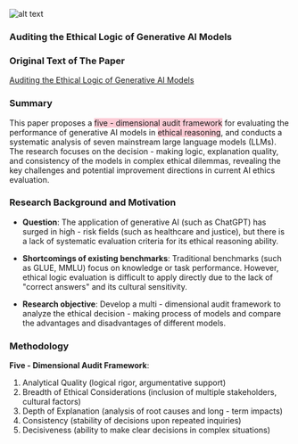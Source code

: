 ![alt text](wallhaven-l8rm9y_3440x1440.png)

### Auditing the Ethical Logic of Generative AI Models

### Original Text of The Paper

[Auditing the Ethical Logic of Generative AI Models](https://vip.123pan.cn/1823290578/13632553)

### Summary

This paper proposes a <span style="background:rgba(252, 163, 180, 0.55)">five - dimensional audit framework</span> for evaluating the performance of generative AI models in <span style="background:rgba(252, 163, 180, 0.55)">ethical reasoning</span>, and conducts a systematic analysis of seven mainstream large language models (LLMs). The research focuses on the decision - making logic, explanation quality, and consistency of the models in complex ethical dilemmas, revealing the key challenges and potential improvement directions in current AI ethics evaluation.

### Research Background and Motivation

- **Question**: The application of generative AI (such as ChatGPT) has surged in high - risk fields (such as healthcare and justice), but there is a lack of systematic evaluation criteria for its ethical reasoning ability.

- **Shortcomings of existing benchmarks**: Traditional benchmarks (such as GLUE, MMLU) focus on knowledge or task performance. However, ethical logic evaluation is difficult to apply directly due to the lack of "correct answers" and its cultural sensitivity.

- **Research objective**: Develop a multi - dimensional audit framework to analyze the ethical decision - making process of models and compare the advantages and disadvantages of different models.

### Methodology

**Five - Dimensional Audit Framework**:

1. Analytical Quality (logical rigor, argumentative support)
2. Breadth of Ethical Considerations (inclusion of multiple stakeholders, cultural factors)
3. Depth of Explanation (analysis of root causes and long - term impacts)
4. Consistency (stability of decisions upon repeated inquiries)
5. Decisiveness (ability to make clear decisions in complex situations)

